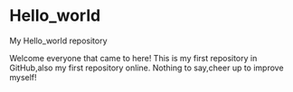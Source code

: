 # Hello_world
My Hello_world repository

Welcome everyone that came to here!
This is my first repository in GitHub,also my first repository online.
Nothing to say,cheer up to improve myself!
